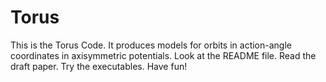 Torus
============

This is the Torus Code. It produces models for orbits in action-angle
coordinates in axisymmetric potentials. Look at the README file. Read
the draft paper. Try the executables. Have fun!
